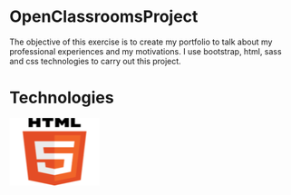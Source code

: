 # OpenClassroomsProject
The objective of this exercise is to create my portfolio to talk about my professional experiences and my motivations.
I use bootstrap, html, sass and css technologies to carry out this project. 

 # Technologies
 ![html](images/html.png)
